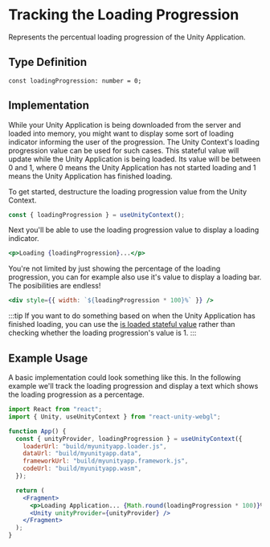 # Tracking the Loading Progression

Represents the percentual loading progression of the Unity Application.

## Type Definition

```tsx title="Type Definition"
const loadingProgression: number = 0;
```

## Implementation

While your Unity Application is being downloaded from the server and loaded into memory, you might want to display some sort of loading indicator informing the user of the progression. The Unity Context's loading progression value can be used for such cases. This stateful value will update while the Unity Application is being loaded. Its value will be between 0 and 1, where 0 means the Unity Application has not started loading and 1 means the Unity Application has finished loading.

To get started, destructure the loading progression value from the Unity Context.

```jsx showLineNumbers title="Example: Destructuring the loading progression value"
const { loadingProgression } = useUnityContext();
```

Next you'll be able to use the loading progression value to display a loading indicator.

```jsx showLineNumbers title="Example: Using the loading progression value"
<p>Loading {loadingProgression}...</p>
```

You're not limited by just showing the percentage of the loading progression, you can for example also use it's value to display a loading bar. The posibilities are endless!

```jsx showLineNumbers title="Example: Using the loading progression value"
<div style={{ width: `${loadingProgression * 100}%` }} />
```

:::tip
If you want to do something based on when the Unity Application has finished loading, you can use the [is loaded stateful value](/docs/9.x.x/api/is-loaded) rather than checking whether the loading progression's value is 1.
:::

## Example Usage

A basic implementation could look something like this. In the following example we'll track the loading progression and display a text which shows the loading progression as a percentage.

```jsx showLineNumbers title="App.jsx"
import React from "react";
import { Unity, useUnityContext } from "react-unity-webgl";

function App() {
  const { unityProvider, loadingProgression } = useUnityContext({
    loaderUrl: "build/myunityapp.loader.js",
    dataUrl: "build/myunityapp.data",
    frameworkUrl: "build/myunityapp.framework.js",
    codeUrl: "build/myunityapp.wasm",
  });

  return (
    <Fragment>
      <p>Loading Application... {Math.round(loadingProgression * 100)}%</p>
      <Unity unityProvider={unityProvider} />
    </Fragment>
  );
}
```
